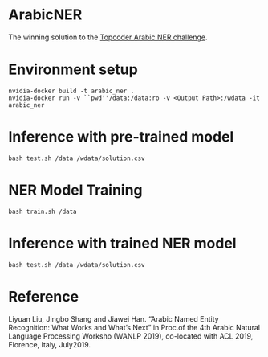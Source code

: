 # ArabicNER

The winning solution to the [Topcoder Arabic NER challenge](https://www.topcoder.com/challenges/30087004).

# Environment setup

```
nvidia-docker build -t arabic_ner .
nvidia-docker run -v ``pwd''/data:/data:ro -v <Output Path>:/wdata -it arabic_ner
```

# Inference with pre-trained model

```
bash test.sh /data /wdata/solution.csv
```

# NER Model Training

```
bash train.sh /data
```

# Inference with trained NER model

```
bash test.sh /data /wdata/solution.csv
```

# Reference

Liyuan Liu, Jingbo Shang and Jiawei Han. “Arabic Named Entity Recognition: What Works and What’s Next” in Proc.of the 4th Arabic Natural Language Processing Worksho (WANLP 2019), co-located with ACL 2019, Florence, Italy, July2019.


